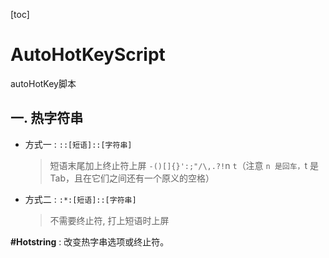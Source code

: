 [toc]

# AutoHotKeyScript
autoHotKey脚本

## 一. 热字符串

* 方式一 : `::[短语]::[字符串]`
    > 短语末尾加上终止符上屏  `-()[]{}':;"/\,.?!`n `t`（注意 `n 是回车，`t 是 Tab，且在它们之间还有一个原义的空格）
* 方式二 : `:*:[短语]::[字符串]`   
    > 不需要终止符, 打上短语时上屏 

**#Hotstring** :  改变热字串选项或终止符。